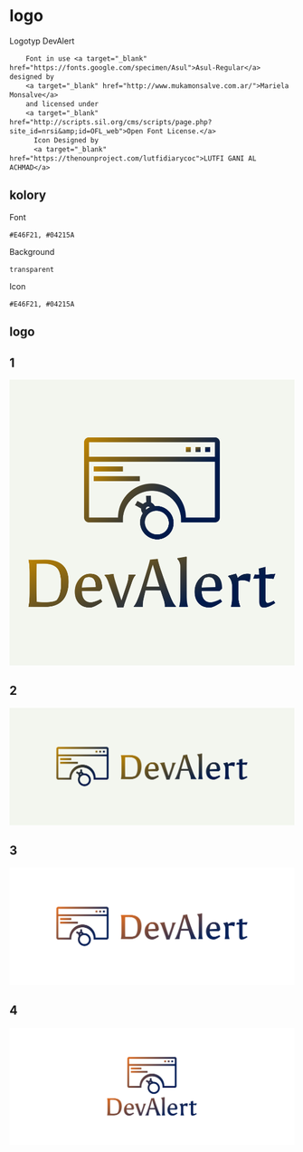 # logo
Logotyp DevAlert


        Font in use <a target="_blank" href="https://fonts.google.com/specimen/Asul">Asul-Regular</a> designed by
        <a target="_blank" href="http://www.mukamonsalve.com.ar/">Mariela Monsalve</a>
        and licensed under
        <a target="_blank" href="http://scripts.sil.org/cms/scripts/page.php?site_id=nrsi&amp;id=OFL_web">Open Font License.</a>
          Icon Designed by
          <a target="_blank" href="https://thenounproject.com/lutfidiarycoc">LUTFI GANI AL ACHMAD</a>


## kolory

Font
  
    #E46F21, #04215A


Background
  
    transparent

Icon
  
    #E46F21, #04215A
    
    
## logo

## 1
![1/cover.png](1/default.png)

## 2
![2/cover.png](2/cover.png)

## 3
![cover.png](3/cover.png)

## 4
![cover.png](4/cover.png)

